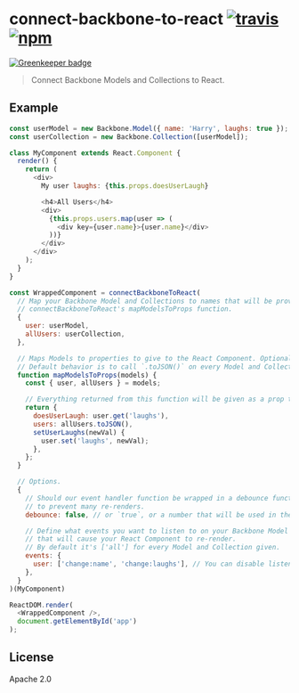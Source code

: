 # connect-backbone-to-react [![travis][travis_img]][travis_url] [![npm][npm_img]][npm_url]

[![Greenkeeper badge](https://badges.greenkeeper.io/mongodb-js/connect-backbone-to-react.svg)](https://greenkeeper.io/)

> Connect Backbone Models and Collections to React.

## Example

```javascript
const userModel = new Backbone.Model({ name: 'Harry', laughs: true });
const userCollection = new Backbone.Collection([userModel]);

class MyComponent extends React.Component {
  render() {
    return (
      <div>
        My user laughs: {this.props.doesUserLaugh}

        <h4>All Users</h4>
        <div>
          {this.props.users.map(user => (
            <div key={user.name}>{user.name}</div>
          ))}
        </div>
      </div>
    );
  }
}

const WrappedComponent = connectBackboneToReact(
  // Map your Backbone Model and Collections to names that will be provided to
  // connectBackboneToReact's mapModelsToProps function.
  {
    user: userModel,
    allUsers: userCollection,
  },

  // Maps Models to properties to give to the React Component. Optional.
  // Default behavior is to call `.toJSON()` on every Model and Collection.
  function mapModelsToProps(models) {
    const { user, allUsers } = models;

    // Everything returned from this function will be given as a prop to your Component.
    return {
      doesUserLaugh: user.get('laughs'),
      users: allUsers.toJSON(),
      setUserLaughs(newVal) {
        user.set('laughs', newVal);
      },
    };
  }

  // Options.
  {
    // Should our event handler function be wrapped in a debounce function
    // to prevent many re-renders.
    debounce: false, // or `true`, or a number that will be used in the debounce function.

    // Define what events you want to listen to on your Backbone Model or Collection
    // that will cause your React Component to re-render.
    // By default it's ['all'] for every Model and Collection given.
    events: {
      user: ['change:name', 'change:laughs'], // You can disable listening to events by passing in `false`.
    },
  }
)(MyComponent)

ReactDOM.render(
  <WrappedComponent />,
  document.getElementById('app')
);
```

## License

Apache 2.0

[travis_img]: https://img.shields.io/travis/mongodb-js/connect-backbone-to-react.svg
[travis_url]: https://travis-ci.org/mongodb-js/connect-backbone-to-react
[npm_img]: https://img.shields.io/npm/v/connect-backbone-to-react.svg
[npm_url]: https://npmjs.org/package/connect-backbone-to-react
